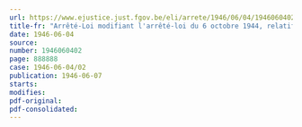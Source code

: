 ```yaml
---
url: https://www.ejustice.just.fgov.be/eli/arrete/1946/06/04/1946060402/justel
title-fr: "Arrêté-Loi modifiant l'arrêté-loi du 6 octobre 1944, relatif à la déclaration des avoirs en or et en monnaies étrangères, des biens situés à l'étranger et des valeurs sur l'étranger"
date: 1946-06-04
source:
number: 1946060402
page: 888888
case: 1946-06-04/02
publication: 1946-06-07
starts:
modifies:
pdf-original:
pdf-consolidated:
---
```



